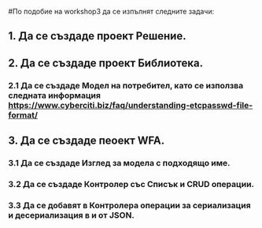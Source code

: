 #По подобие на workshop3 да се изпълнят следните задачи:
## 1. Да се създаде проект Решение.
## 2. Да се създаде проект Библиотека.
### 2.1 Да се създаде Модел на потребител, като се използва следната информация https://www.cyberciti.biz/faq/understanding-etcpasswd-file-format/  
## 3. Да се създаде пеоект WFA.
### 3.1 Да се създаде Изглед за модела с подходящо име.
### 3.2 Да се създаде Контролер със Списък и CRUD операции.
### 3.3 Да се добавят в Контролера операции за сериализация и десериализация в и от JSON.
